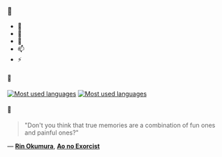 ### 👋

- 🔭
- 🌱
- 💬
- 📫
- ⚡

#### 🧏

[![Most used languages](https://github-readme-stats-aynah.vercel.app/api/top-langs/?username=aynh&theme=solarized-dark&langs_count=6&layout=compact&hide_title=true)](https://github.com/anuraghazra/github-readme-stats#gh-dark-mode-only)
[![Most used languages](https://github-readme-stats-aynah.vercel.app/api/top-langs/?username=aynh&theme=solarized-light&langs_count=6&layout=compact&hide_title=true)](https://github.com/anuraghazra/github-readme-stats#gh-light-mode-only)

#### 💬

> "Don't you think that true memories are a combination of fun ones and painful ones?"

&mdash; [**Rin Okumura**](https://myanimelist.net/character.php?q=Rin%20Okumura&cat=character), [**Ao no Exorcist**](https://myanimelist.net/search/all?q=Ao%20no%20Exorcist&cat=all)
